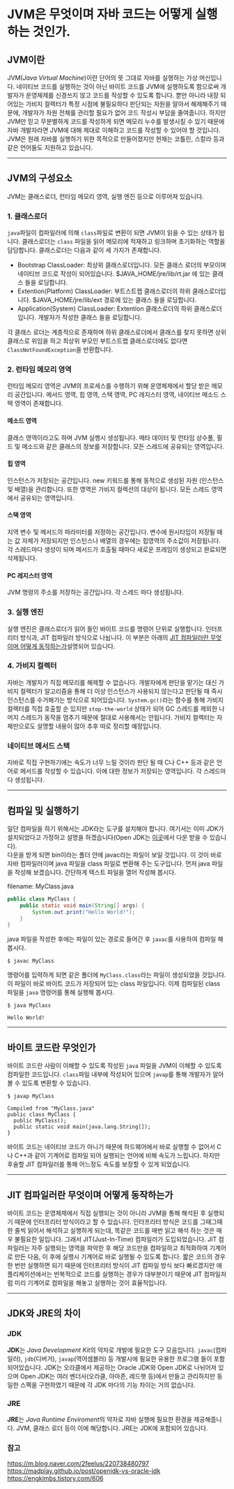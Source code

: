 # JVM은 무엇이며 자바 코드는 어떻게 실행하는 것인가.

## JVM이란
JVM(*Java Virtual Machine*)이란 단어의 뜻 그대로 자바를 실행하는 가상 머신입니다. 네이티브 코드를 실행하는 것이 아닌 바이트 코드를 JVM에 실행하도록 함으로써 개발자가 운영체제를 신경쓰지 않고 코드를 작성할 수 있도록 합니다. 뿐만 아니라 내장 되어있는 가비지 컬렉터가 특정 시점에 불필요하다 판단되는 자원을 알아서 해제해주기 때문에, 개발자가 자원 전체를 관리할 필요가 없어 코드 작성시 부담을 줄여줍니다. 하지만 JVM만 믿고 무분별하게 코드를 작성하게 되면 메모리 누수를 발생시킬 수 있기 때문에 자바 개발자라면 JVM에 대해 제대로 이해하고 코드를 작성할 수 있어야 할 것입니다. JVM은 원래 자바를 실행하기 위한 목적으로 만들어졌지만 현재는 코틀린, 스칼라 등과 같은 언어들도 지원하고 있습니다.

<hr>

## JVM의 구성요소

JVM는 클래스로더, 런타임 메모리 영역, 실행 엔진 등으로 이루어져 있습니다.

### 1. 클래스로더

`java`파일이 컴파일러에 의해 `class`파일로 변환이 되면 JVM이 읽을 수 있는 상태가 됩니다. 클래스로더는 `class` 파일을 읽어 메모리에 적재하고 링크하며 초기화하는 역할을 담당합니다. 클래스로더는 다음과 같이 세 가지가 존재합니다.

* Bootstrap ClassLoader: 최상위 클래스로더입니다. 모든 클래스 로더의 부모이며 네이티브 코드로 작성이 되어있습니다. $JAVA_HOME/jre/lib/rt.jar 에 있는 클래스 들을 로딩합니다.
* Extention(Platform) ClassLoader: 부트스트랩 클래스로더의 하위 클래스로더입니다. $JAVA_HOME/jre/lib/ext 경로에 있는 클래스 들을 로딩합니다.
* Application(System) ClassLoader: Extention 클래스로더의 하위 클래스로더입니다. 개발자가 작성한 클래스 들을 로딩합니다.

각 클래스 로더는 계층적으로 존재하며 하위 클래스로더에서 클래스를 찾지 못하면 상위 클래스로 위임을 하고 최상위 부모인 부트스트랩 클래스로더에도 없다면 `ClassNotFoundException`을 반환합니다.

### 2. 런타임 메모리 영역

런타임 메모리 영역은 JVM의 프로세스를 수행하기 위해 운영체제에서 할당 받은 메모리 공간입니다. 메서드 영역, 힙 영역, 스택 영역, PC 레지스터 영역, 네이티브 메소드 스택 영역이 존재합니다.

#### 메소드 영역

클래스 영역이라고도 하며 JVM 실행시 생성됩니다. 메타 데이터 및 런타임 상수풀, 필드 및 메소드와 같은 클래스의 정보를 저장합니다. 모든 스레드에 공유되는 영역입니다.

#### 힙 영역

인스턴스가 저장되는 공간입니다. new 키워드를 통해 동적으로 생성된 자원 (인스턴스 및 배열)을 관리합니다. 또한 영역은 가비지 컬렉션의 대상이 됩니다. 모든 스레드 영역에서 공유되는 영역입니다.

#### 스택 영역

지역 변수 및 메서드의 파라미터를 저정하는 공간입니다. 변수에 원시타입이 저장될 때는 값 자체가 저장되지만 인스턴스나 배열의 경우에는 힙영역의 주소값이 저장됩니다. 각 스레드마다 생성이 되며 메서드가 호출될 때마다 새로운 프레임이 생성되고 완료되면 삭제됩니다. 

#### PC 레지스터 영역

JVM 명령의 주소를 저장하는 공간입니다. 각 스레드 마다 생성됩니다.

### 3. 실행 엔진

실행 엔진은 클래스로더가 읽어 들인 바이트 코드를 명령어 단위로 실행합니다. 인터프리터 방식과, JIT 컴파일러 방식으로 나뉩니다. 이 부분은 아래의 [JIT 컴파일러란 무엇이며 어떻게 동작하는가](#JIT-컴파일러란-무엇이며-어떻게-동작하는가)설명되어 있습니다.

### 4. 가비지 컬렉터

자바는 개발자가 직접 메모리를 해제할 수 없습니다. 개발자에게 판단을 맡기는 대신 가비지 컬렉터가 알고리즘을 통해 더 이상 인스턴스가 사용되지 않는다고 판단될 때 즉시 인스턴스를 수거해가는 방식으로 되어있습니다. `System.gc()`라는 함수를 통해 가비지 컬렉터를 직접 호출할 순 있지만 `stop-the-world` 상태가 되어 GC 스레드를 제외한 나머지 스레드가 동작을 멈추기 때문에 절대로 사용해서는 안됩니다. 가비지 컬렉터는 자체만으로도 설명할 내용이 많아 추후 따로 정리할 예정입니다.

### 네이티브 메서드 스택

자바로 직접 구현하기에는 속도가 너무 느릴 것이라 판단 될 때 C나 C++ 등과 같은 언어로 메서드를 작성할 수 있습니다. 이에 대한 정보가 저장되는 영역입니다. 각 스레드마다 생성됩니다.

<hr>

## 컴파일 및 실행하기
일단 컴파일을 하기 위해서는 JDK라는 도구를 설치해야 합니다. 여기서는 이미 JDK가 설치되었다고 가정하고 설명을 하겠습니다(Open JDK는 [이곳](https://github.com/ojdkbuild/ojdkbuild)에서 다운 받을 수 있습니다).  
다운을 받게 되면 bin이라는 폴더 안에 javac라는 파일이 보일 것입니다. 이 것이 바로 자바 컴파일러이며 java 파일을 class 파일로 변환해 주는 도구입니다. 먼저 java 파일을 작성해 보겠습니다. 간단하게 텍스트 파일을 열어 작성해 봅시다.

filename: MyClass.java
~~~java
public class MyClass {
    public static void main(String[] args) {
        System.out.print("Hello World!");
    }
}
~~~

java 파일을 작성한 후에는 파일이 있는 경로로 들어간 후 `javac`를 사용하여 컴파일 해 봅시다.

~~~
$ javac MyClass
~~~

명령어를 입력하게 되면 같은 폴더에 `MyClass.class`라는 파일이 생성되었을 것입니다. 이 파일이 바로 바이트 코드가 저장되어 있는 class 파일입니다. 이제 컴파일된 class 파일을 `java` 명령어를 통해 실행해 봅시다.

~~~
$ java MyClass

Hello World!
~~~

<hr>

## 바이트 코드란 무엇인가

바이트 코드란 사람이 이해할 수 있도록 작성된 `java` 파일을 JVM이 이해할 수 있도록 컴파일한 코드입니다. `class`파일 내부에 작성되어 있으며 `javap`를 통해 개발자가 알아볼 수 있도록 변환할 수 있습니다.

~~~
$ javap MyClass

Compiled from "MyClass.java"
public class MyClass {
  public MyClass();
  public static void main(java.lang.String[]);
}
~~~

바이트 코드는 네이티브 코드가 아니기 때문에 하드웨어에서 바로 실행할 수 없어서 C나 C++과 같이 기계어로 컴파일 되어 실행되는 언어에 비해 속도가 느립니다. 하지만 후술할 JIT 컴파일러를 통해 어느정도 속도를 보장할 수 있게 되었습니다.

<hr>

## JIT 컴파일러란 무엇이며 어떻게 동작하는가

바이트 코드는 운영체제에서 직접 실행되는 것이 아니라 JVM을 통해 해석된 후 실행되기 때문에 인터프리터 방식이라고 할 수 있습니다. 인터프리터 방식은 코드를 그때그때 한 줄씩 읽어서 해석하고 실행하게 되는데, 똑같은 코드를 매번 읽고 해석 하는 것은 매우 불필요한 일입니다. 그래서 JIT(Just-In-Time) 컴파일러가 도입되었습니다. JIT 컴파일러는 자주 실행되는 영역을 파악한 후 해당 코드만을 컴파일하고 최적화하여 기계어로 만든 다음, 이 후에 실행시 기계어로 바로 실행될 수 있도록 합니다. 짧은 코드의 경우 한 번만 실행하면 되기 때문에 인터프리터 방식이 JIT 컴파일 방식 보다 빠르겠지만 애플리케이션에서는 반복적으로 코드를 실행하는 경우가 대부분이기 때문에 JIT 컴파일처럼 미리 기계어로 컴파일을 해놓고 실행하는 것이 효율적입니다.

<hr>

## JDK와 JRE의 차이

### JDK

**JDK**는 *Java Development Kit*의 약자로 개발에 필요한 도구 모음입니다. `javac`(컴파일러), `jdb`(디버거), `javap`(역어셈블러) 등 개발시에 필요한 유용한 프로그램 들이 포함되어있습니다. JDK는 오라클에서 제공하는 Oracle JDK와 Open JDK로 나뉘어져 있으며 Open JDK는 여러 벤더사(오라클, 아마존, 레드햇 등)에서 만들고 관리하지만 동일한 스펙을 구현하였기 때문에 각 JDK 마다의 기능 차이는 거의 없습니다. 

### JRE

**JRE**는 *Java Runtime Enviroment*의 약자로 자바 실행에 필요한 환경을 제공해줍니다. JVM, 클래스 로더 등이 이에 해당합니다. JRE는 JDK에 포함되어 있습니다.

### 참고
https://m.blog.naver.com/2feelus/220738480797  
https://madplay.github.io/post/openjdk-vs-oracle-jdk  
https://engkimbs.tistory.com/606